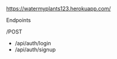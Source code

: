 <production link> https://watermyplants123.herokuapp.com/
  
Endpoints
  

  /POST

  - /api/auth/login
  - /api/auth/signup


